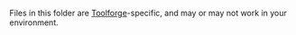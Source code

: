 Files in this folder are [Toolforge](https://wikitech.wikimedia.org/wiki/Help:Toolforge)-specific, and may or may not work in your environment.
